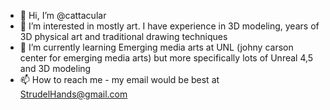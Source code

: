 - 👋 Hi, I’m @cattacular
- 👀 I’m interested in mostly art. I have experience in 3D modeling, years of 3D physical art and traditional drawing techniques
- 🌱 I’m currently learning Emerging media arts at UNL (johny carson center for emerging media arts) but more specifically lots of Unreal 4,5 and 3D modeling
- 📫 How to reach me - my email would be best at StrudelHands@gmail.com

